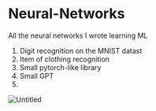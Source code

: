 # Neural-Networks

All the neural networks I wrote learning ML

1. Digit recognition on the MNIST datast
2. Item of clothing recognition
3. Small pytorch-like library
4. Small GPT
5. 

![Untitled](https://github.com/user-attachments/assets/43ecb2e6-22f4-46b1-bd28-d1c2b2d8166c)
